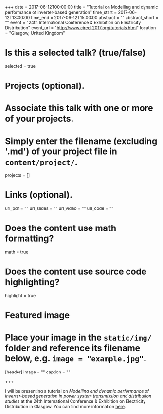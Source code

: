 +++
date = 2017-06-12T00:00:00
title = "Tutorial on Modelling and dynamic performance of inverter-based generation"
time_start = 2017-06-12T13:00:00
time_end = 2017-06-12T15:00:00
abstract = ""
abstract_short = ""
event = "24th International Conference & Exhibition on Electricity Distribution"
event_url = "http://www.cired-2017.org/tutorials.html"
location = "Glasgow, United Kingdom"

# Is this a selected talk? (true/false)
selected = true

# Projects (optional).
#   Associate this talk with one or more of your projects.
#   Simply enter the filename (excluding '.md') of your project file in `content/project/`.
projects = []

# Links (optional).
url_pdf = ""
url_slides = ""
url_video = ""
url_code = ""

# Does the content use math formatting?
math = true

# Does the content use source code highlighting?
highlight = true

# Featured image
# Place your image in the `static/img/` folder and reference its filename below, e.g. `image = "example.jpg"`.
[header]
image = ""
caption = ""

+++

I will be presenting a tutorial on _Modelling and dynamic performance of inverter-based generation in power system transmission and distribution studies_ at the 24th International Conference & Exhibition on Electricity Distribution in Glasgow. You can find more information [here](http://www.cired-2017.org/tutorials.html "tutorial link").